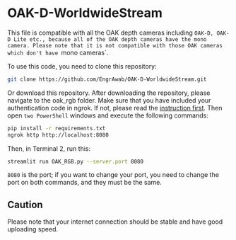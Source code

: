 # OAK-D-WorldwideStream

This file is compatible with all the OAK depth cameras including `OAK-D, OAK-D Lite etc., because all of the OAK depth cameras have the mono camera. Please note that it is not compatible with those OAK cameras which don't have `mono cameras`.


To use this code, you need to clone this repository:

```bash
git clone https://github.com/EngrAwab/OAK-D-WorldwideStream.git
```
Or download this repository. After downloading the repository, please navigate to the oak_rgb folder. Make sure that you have included your authentication code in ngrok. If not, please read the [instruction first](https://github.com/EngrAwab/OAK-D-WorldwideStream/tree/main). Then open `two PowerShell` windows and execute the following commands:
```bash 
pip install -r requirements.txt
ngrok http http://localhost:8080
```
Then, in Terminal 2, run this:
```bash
streamlit run OAK_RGB.py --server.port 8080
```
`8080` is the port; if you want to change your port, you need to change the port on both commands, and they must be the same.
## Caution
Please note that your internet connection should be stable and have good uploading speed.

